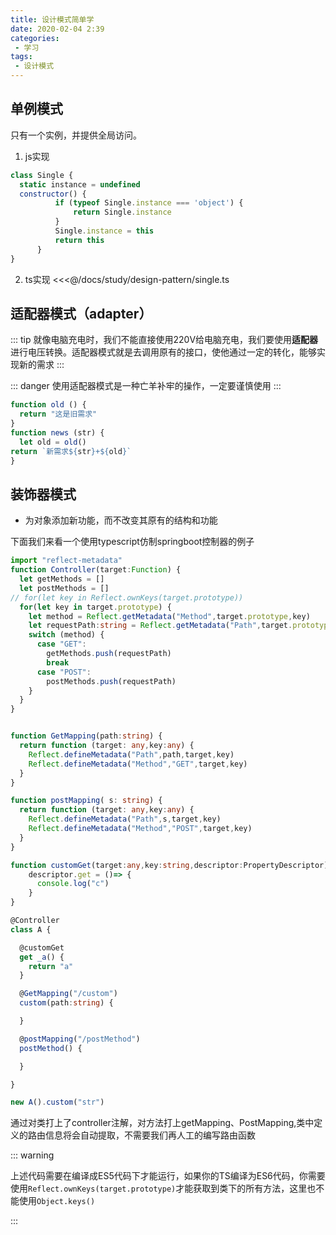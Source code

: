 ```yaml
---
title: 设计模式简单学
date: 2020-02-04 2:39
categories: 
 - 学习
tags: 
 - 设计模式
---
```


## 单例模式
只有一个实例，并提供全局访问。

1. js实现

```javascript
class Single {
  static instance = undefined
  constructor() {
          if (typeof Single.instance === 'object') {
              return Single.instance
          }
          Single.instance = this
          return this
      }
}
```

2. ts实现
<<<@/docs/study/design-pattern/single.ts

## 适配器模式（adapter）

::: tip
就像电脑充电时，我们不能直接使用220V给电脑充电，我们要使用**适配器**进行电压转换。适配器模式就是去调用原有的接口，使他通过一定的转化，能够实现新的需求
:::

::: danger
使用适配器模式是一种亡羊补牢的操作，一定要谨慎使用
:::

```javascript
function old () {
  return "这是旧需求"
}
function news (str) {
  let old = old()
return `新需求${str}+${old}`
}
```

## 装饰器模式

- 为对象添加新功能，而不改变其原有的结构和功能

下面我们来看一个使用typescript仿制springboot控制器的例子

```typescript
import "reflect-metadata"
function Controller(target:Function) {
  let getMethods = []
  let postMethods = []
// for(let key in Reflect.ownKeys(target.prototype))
  for(let key in target.prototype) {
    let method = Reflect.getMetadata("Method",target.prototype,key)
    let requestPath:string = Reflect.getMetadata("Path",target.prototype,key)
    switch (method) {
      case "GET":
        getMethods.push(requestPath)
        break
      case "POST":
        postMethods.push(requestPath)
    }
  }
}


function GetMapping(path:string) {
  return function (target: any,key:any) {
    Reflect.defineMetadata("Path",path,target,key)
    Reflect.defineMetadata("Method","GET",target,key)
  }
}

function postMapping( s: string) {
  return function (target: any,key:any) {
    Reflect.defineMetadata("Path",s,target,key)
    Reflect.defineMetadata("Method","POST",target,key)
  }
}

function customGet(target:any,key:string,descriptor:PropertyDescriptor) {
    descriptor.get = ()=> {
      console.log("c")
    }
}

@Controller
class A {

  @customGet
  get _a() {
    return "a"
  }

  @GetMapping("/custom")
  custom(path:string) {

  }

  @postMapping("/postMethod")
  postMethod() {

  }

}

new A().custom("str")
```

通过对类打上了controller注解，对方法打上getMapping、PostMapping,类中定义的路由信息将会自动提取，不需要我们再人工的编写路由函数

::: warning

上述代码需要在编译成ES5代码下才能运行，如果你的TS编译为ES6代码，你需要使用`Reflect.ownKeys(target.prototype)`才能获取到类下的所有方法，这里也不能使用`Object.keys()`


:::






